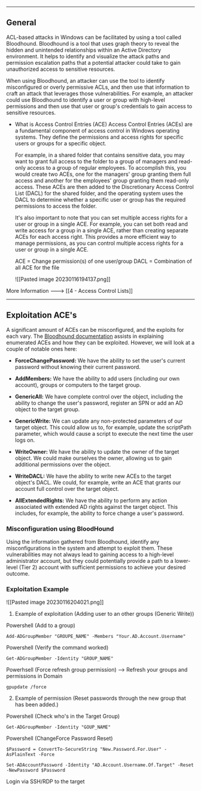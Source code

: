 --- ---

<h2>General</h2>

ACL-based attacks in Windows can be facilitated by using a tool called Bloodhound. Bloodhound is a tool that uses graph theory to reveal the hidden and unintended relationships within an Active Directory environment. It helps to identify and visualize the attack paths and permission escalation paths that a potential attacker could take to gain unauthorized access to sensitive resources.

When using Bloodhound, an attacker can use the tool to identify misconfigured or overly permissive ACLs, and then use that information to craft an attack that leverages those vulnerabilities. For example, an attacker could use Bloodhound to identify a user or group with high-level permissions and then use that user or group's credentials to gain access to sensitive resources.

- What is Access Control Entries (ACE)
	Access Control Entries (ACEs) are a fundamental component of access control in Windows operating systems. They define the permissions and access rights for specific users or groups for a specific object.
	
	For example, in a shared folder that contains sensitive data, you may want to grant full access to the folder to a group of managers and read-only access to a group of regular employees. To accomplish this, you would create two ACEs, one for the managers' group granting them full access and another for the employees' group granting them read-only access. These ACEs are then added to the Discretionary Access Control List (DACL) for the shared folder, and the operating system uses the DACL to determine whether a specific user or group has the required permissions to access the folder.
	
	It's also important to note that you can set multiple access rights for a user or group in a single ACE. For example, you can set both read and write access for a group in a single ACE, rather than creating separate ACEs for each access right. This provides a more efficient way to manage permissions, as you can control multiple access rights for a user or group in a single ACE.
	
	ACE = Change permission(s) of one user/group
	DACL = Combination of all ACE for the file
	
	![[Pasted image 20230116194137.png]]

More Information ---> [[4 - Access Control Lists]]

---

<h2>Exploitation ACE's</h2>

A significant amount of ACEs can be misconfigured, and the exploits for each vary. The [Bloodhound documentation](https://bloodhound.readthedocs.io/en/latest/data-analysis/edges.html#) assists in explaining enumerated ACEs and how they can be exploited. However, we will look at a couple of notable ones here:

-   **ForceChangePassword:** We have the ability to set the user's current password without knowing their current password.

-   **AddMembers:** We have the ability to add users (including our own account), groups or computers to the target group.

-   **GenericAll:** We have complete control over the object, including the ability to change the user's password, register an SPN or add an AD object to the target group.

-   **GenericWrite:** We can update any non-protected parameters of our target object. This could allow us to, for example, update the scriptPath parameter, which would cause a script to execute the next time the user logs on.
-   **WriteOwner:** We have the ability to update the owner of the target object. We could make ourselves the owner, allowing us to gain additional permissions over the object.

-   **WriteDACL:** We have the ability to write new ACEs to the target object's DACL. We could, for example, write an ACE that grants our account full control over the target object.

-   **AllExtendedRights:** We have the ability to perform any action associated with extended AD rights against the target object. This includes, for example, the ability to force change a user's password.


<h3>Misconfiguration using BloodHound</h3>

Using the information gathered from Bloodhound, identify any misconfigurations in the system and attempt to exploit them. These vulnerabilities may not always lead to gaining access to a high-level administrator account, but they could potentially provide a path to a lower-level (Tier 2) account with sufficient permissions to achieve your desired outcome.


<h3>Exploitation Example</h3>

![[Pasted image 20230116204021.png]]

1. Example of exploitation (Adding user to an other groups (Generic Write))

Powershell (Add to a group)
```
Add-ADGroupMember "GROUPE_NAME" -Members "Your.AD.Account.Username"
```

Powershell (Verify the command worked)
```
Get-ADGroupMember -Identity "GROUP_NAME"
```

Powerhsell (Force refresh group permission) --> Refresh your groups and permissions in Domain
```
gpupdate /force
```


2. Example of permission (Reset passwords through the new group that has been added.)

Powershell (Check who's in the Target Group)
```
Get-ADGroupMember -Identity "GOUP_NAME"
```

Powershell (ChangeForce Password Reset)
```
$Password = ConvertTo-SecureString "New.Password.For.User" -AsPlainText -Force

Set-ADAccountPassword -Identity "AD.Account.Username.Of.Target" -Reset -NewPassword $Password
```

Login via SSH/RDP to the target